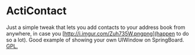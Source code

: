 # ActiContact
Just a simple tweak that lets you add contacts to your address book from anywhere, in case you [http://i.imgur.com/Zuh735W.pngpng](happen to do so a lot). Good example of showing your own UIWindow on SpringBoard. [GPL.](http://hbang.ws/s/gpl)
